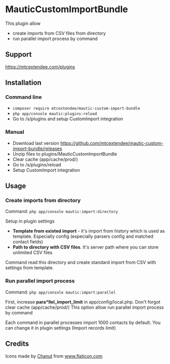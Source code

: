 # MauticCustomImportBundle

This plugin allow 

- create imports from CSV files from directory
- run parallel import process by command

## Support

https://mtcextendee.com/plugins

## Installation

### Command line
- `composer require mtcextendee/mautic-custom-import-bundle`
- `php app/console mautic:plugins:reload`
-  Go to /s/plugins and setup CustomImport integration

### Manual 
- Download last version https://github.com/mtcextendee/mautic-custom-import-bundle/releases
- Unzip files to plugins/MauticCustomImportBundle
- Clear cache (app/cache/prod/)
- Go to /s/plugins/reload
- Setup CustomImport integration

## Usage

### Create imports from directory

Command: `php app/console mautic:import:directory`

Setup in plugin settings 
- **Template from existed import** - it's import from history which is used as template. Especially config (especially parsers config and matched contact fields)
- **Path to directory with CSV files**. It's server path where you can store unlimited CSV files

Command read this directory and create standard import from CSV with settings from template.

### Run parallel import process

Command: `php app/console mautic:import:parallel`

First, increase **para*llel_import_limit** in app/config/local.php. Don't forgot clear cache (app/cache/prod/)
This option allow run parallel import process by command

Each command in parallel processes import 1000 contacts by default. You can change it in plugin settings (Import records limit)

## Credits

<div>Icons made by <a href="https://www.flaticon.com/authors/chanut" title="Chanut">Chanut</a> from <a href="https://www.flaticon.com/"                 title="Flaticon">www.flaticon.com</a>
